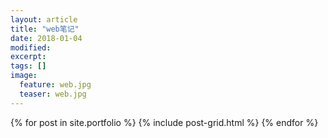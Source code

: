 ```yaml
---
layout: article
title: "web笔记"
date: 2018-01-04
modified:
excerpt: 
tags: []
image: 
  feature: web.jpg
  teaser: web.jpg
---
```





<div class="tiles">
{% for post in site.portfolio %}
	{% include post-grid.html %}
{% endfor %}
</div><!-- /.tiles 把所有categories 有 portfolio 的列出來-->
